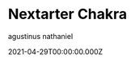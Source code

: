 ---
title: Nextarter Chakra
github: https://github.com/sozonome/nextarter-chakra
demo: https://nextarter-chakra.sznm.dev/
license: MIT
author: agustinus nathaniel
author_link: ''
date: 2021-04-29T00:00:00.000Z
ssg:
  - Nextjs
cms: null
css: null
category:
  - Boilerplate
description: >-
  Battery packed template / Boilerplate to initialize PWA ready Next.js app with
  Chakra UI & Typescript setup.This is a Next.js project bootstrapped with
  create-next-app, added with Chakra UI and TypeScript setup. Start developing
  right away!
draft: true
publish_date: '2020-08-13T04:09:44Z'
update_date: '2023-01-09T15:10:15Z'
github_star: 570
github_fork: 64
---